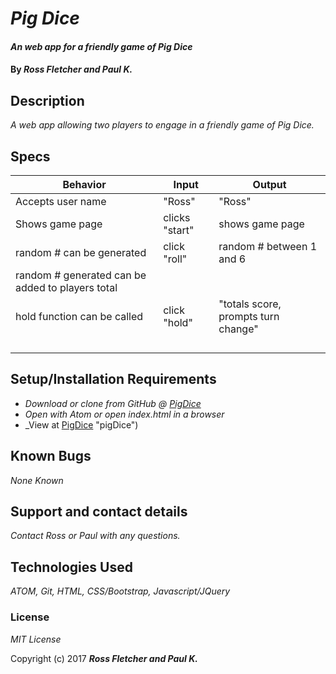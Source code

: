 # _Pig Dice_

#### _An web app for a friendly game of Pig Dice_

#### By _**Ross Fletcher and Paul K.**_

## Description

_A web app allowing two players to engage in a friendly game of Pig Dice._

## Specs

|  Behavior |  Input | Output  |
|---|---|---|
|  Accepts user name |  "Ross" | "Ross"  |
|  Shows game page |  clicks "start" | shows game page  |
|  random # can be generated | click "roll"  | random # between 1 and 6  |
|  random # generated can be added to players total |   |   |
|  hold function can be called |  click "hold" | "totals score, prompts turn change"  |
|   |   |   |
|   |   |   |
|   |   |   |
|   |   |   |

## Setup/Installation Requirements

* _Download or clone from GitHub @ [PigDice](https://github.com/rossfletcher19/pigDice "pigDice")_
* _Open with Atom or open index.html in a browser_
* _View at [PigDice]( rossfletcher19.github.io/pigDice ) "pigDice")


## Known Bugs

_None Known_

## Support and contact details

_Contact Ross or Paul with any questions._

## Technologies Used

_ATOM, Git, HTML, CSS/Bootstrap, Javascript/JQuery_

### License

*MIT License*

Copyright (c) 2017 **_Ross Fletcher and Paul K._**
